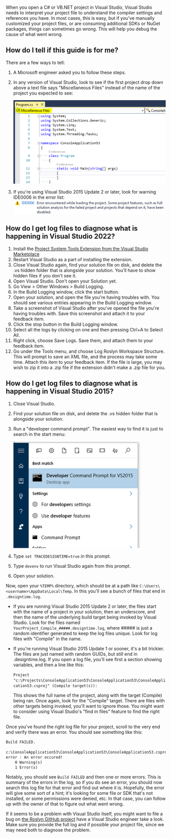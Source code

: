 When you open a C# or VB.NET project in Visual Studio, Visual Studio needs to interpret your project file to understand
the compiler settings and references you have. In most cases, this is easy, but if you've manually customized your
project files, or are consuming additional SDKs or NuGet packages, things can sometimes go wrong. This will help you
debug the cause of what went wrong.

## How do I tell if this guide is for me?

There are a few ways to tell:

1. A Microsoft engineer asked you to follow these steps.

2. In any version of Visual Studio, look to see if the first project drop down above a text file says "Miscellaneous Files" instead of
   the name of the project you expected to see:

    ![Miscellaneous Files show in the navigation bars](images/design-time-build-errors/miscellaneous-files.png)

3. If you're using Visual Studio 2015 Update 2 or later, look for warning IDE0006 in the error list:
    ![IDE0006 error example](images/design-time-build-errors/ide0006.png)

## How do I get log files to diagnose what is happening in Visual Studio 2022?

1. Install the [Project System Tools Extension from the Visual Studio Marketplace](https://marketplace.visualstudio.com/items?itemName=VisualStudioProductTeam.ProjectSystemTools)
2. Restart Visual Studio as a part of installing the extension.
3. Close Visual Studio again, find your solution file on disk, and delete the .vs hidden folder that is alongside your solution. You'll have to show hidden files if you don't see it.
4. Open Visual Studio. Don't open your Solution yet.
5. Go View > Other Windows > Build Logging.
6. In the Build Logging window, click the start button.
7. Open your solution, and open the file you're having troubles with. You should see various entries appearing in the Build Logging window.
8. Take a screenshot of Visual Studio after you've opened the file you're having troubles with. Save this screenshot and attach it to your feedback item.
9. Click the stop button in the Build Logging window.
10. Select all the logs by clicking on one and then pressing Ctrl+A to Select All.
11. Right click, choose Save Logs. Save them, and attach them to your feedback item.
12. Go under the Tools menu, and choose Log Roslyn Workspace Structure. This will prompt to save an XML file, and the process may take some time. Attach this item to your feedback item. If the file is large, you may wish to zip it into a .zip file if the extension didn't make a .zip file for you.

## How do I get log files to diagnose what is happening in Visual Studio 2015?

1. Close Visual Studio.
2. Find your solution file on disk, and delete the .vs hidden folder that is alongside your solution.
3. Run a "developer command prompt". The easiest way to find it is just to search in the start menu:

    ![Running the developer command prompt](images/design-time-build-errors/run-developer-command-prompt.png)

4. Type `set TRACEDESIGNTIME=true` in this prompt.
5. Type `devenv` to run Visual Studio again from this prompt.
6. Open your solution.

Now, open your `%TEMP%` directory, which should be at a path like `C:\Users\<username>\AppData\Local\Temp`. In this
you'll see a bunch of files that end in `.designtime.log`.

- If you are running Visual Studio 2015 Update 2 or later, the files start with the name of a project in your solution,
  then an underscore, and then the name of the underlying build target being invoked by Visual Studio. Look for the
  files named `YourProject_Compile_#####.designtime.log`, where ##### is just a random identifier generated to keep the
  log files unique. Look for log files with "Compile" in the name.

- If you're running Visual Studio 2015 Update 1 or sooner, it's a bit trickier. The files are just named with random
  GUIDs, but still end in .designtime.log. If you open a log file, you'll see first a section showing variables, and
  then a line like this:

  `Project "c:\Projects\ConsoleApplication53\ConsoleApplication53\ConsoleApplication53.csproj" (Compile target(s)):`

  This shows the full name of the project, along with the target (Compile) being ran. Once again, look for the "Compile"
  target. There are files with other targets being invoked, you'll want to ignore those. You might want to consider
  using Visual Studio's "find in files" feature to find the right file.

Once you've found the right log file for your project, scroll to the very end and verify there was an error. You should
see something like this:

    Build FAILED.

    c:\ConsoleApplication53\ConsoleApplication53\ConsoleApplication53.csproj(17,5): error : An error occured!
        0 Warning(s)
        1 Error(s)

Notably, you should see `Build FAILED` and then one or more errors. This is summary of the errors in the log, so if you
do see an error, you should now search this log file for that error and find out where it is. Hopefully, the error will
give some sort of a hint; it's looking for some file or SDK that's not installed, or some permissions were denied, etc.
In that case, you can follow up with the owner of that to figure out what went wrong.

If it seems to be a problem with Visual Studio itself, you might want to file a bug on
[the Roslyn GitHub project](https://github.com/dotnet/roslyn) have a Visual Studio engineer take a look. Make sure you
provide the full log and if possible your project file, since we may need both to diagnose the problem.
